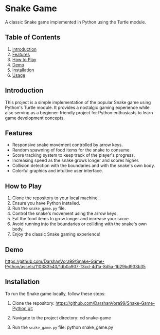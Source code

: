 # Snake Game

A classic Snake game implemented in Python using the Turtle module.

## Table of Contents
1. [Introduction](#introduction)
2. [Features](#features)
3. [How to Play](#how-to-play)
4. [Demo](#Demo)
5. [Installation](#installation)
6. [Usage](#usage)


## Introduction

This project is a simple implementation of the popular Snake game using Python's Turtle module. It provides a nostalgic gaming experience while also serving as a beginner-friendly project for Python enthusiasts to learn game development concepts.

## Features

- Responsive snake movement controlled by arrow keys.
- Random spawning of food items for the snake to consume.
- Score tracking system to keep track of the player's progress.
- Increasing speed as the snake grows longer and scores higher.
- Collision detection with the boundaries and with the snake's own body.
- Colorful graphics and intuitive user interface.

## How to Play

1. Clone the repository to your local machine.
2. Ensure you have Python installed.
3. Run the `snake_game.py` file.
4. Control the snake's movement using the arrow keys.
5. Eat the food items to grow longer and increase your score.
6. Avoid running into the boundaries or colliding with the snake's own body.
7. Enjoy the classic Snake gaming experience!

## Demo

https://github.com/DarshanVora99/Snake-Game-Python/assets/110383540/1db0a907-f3cd-4d1a-8d5a-1b29bd933b35



## Installation

To run the Snake game locally, follow these steps:

1. Clone the repository:
https://github.com/DarshanVora99/Snake-Game-Python.git


2. Navigate to the project directory:
cd snake-game


3. Run the `snake_game.py` file:
python snake_game.py



